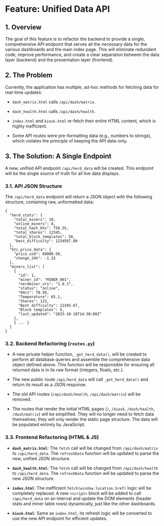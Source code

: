 Feature: Unified Data API
=========================

1\. Overview
------------

The goal of this feature is to refactor the backend to provide a single, comprehensive API endpoint that serves all the necessary data for the various dashboards and the main index page. This will eliminate redundant code, improve performance, and create a clear separation between the data layer (backend) and the presentation layer (frontend).

2\. The Problem
---------------

Currently, the application has multiple, ad-hoc methods for fetching data for real-time updates:

-   `dash_matrix.html` calls `/api/dash/matrix`.

-   `dash_health.html` calls `/api/dash/health`.

-   `index.html` and `kiosk.html` re-fetch their entire HTML content, which is highly inefficient.

-   Some API routes were pre-formatting data (e.g., numbers to strings), which violates the principle of keeping the API data-only.

3\. The Solution: A Single Endpoint
-----------------------------------

A new, unified API endpoint `/api/herd_data` will be created. This endpoint will be the single source of truth for all live data displays.

### 3.1. API JSON Structure

The `/api/herd_data` endpoint will return a JSON object with the following structure, containing raw, unformatted data:

```
{
  "herd_stats": {
    "total_miners": 10,
    "online_miners": 8,
    "total_hash_khs": 750.55,
    "total_shares": 12345,
    "total_block_templates": 56,
    "best_difficulty": 1234567.89
  },
  "btc_price_data": {
    "price_usd": 68000.50,
    "change_24h": -1.25
  },
  "miners_list": [
    {
      "id": 1,
      "miner_id": "MINER_001",
      "nerdminer_vrs": "1.8.3",
      "status": "online",
      "KH/s": 78.50,
      "Temperature": 65.1,
      "Shares": 123,
      "Best difficulty": 12345.67,
      "Block templates": 5,
      "last_updated": "2025-10-18T14:30:00Z"
    },
    { ... }
  ]
}

```

### 3.2. Backend Refactoring (`routes.py`)

-   A new private helper function, `_get_herd_data()`, will be created to perform all database queries and assemble the comprehensive data object defined above. This function will be responsible for ensuring all returned data is in its raw format (integers, floats, etc.).

-   The new public route `/api/herd_data` will call `_get_herd_data()` and return its result as a JSON response.

-   The old API routes (`/api/dash/health`, `/api/dash/matrix`) will be removed.

-   The routes that render the initial HTML pages (`/`, `/kiosk`, `/dash/health`, `/dash/matrix`) will be simplified. They will no longer need to fetch data themselves; they will only render the static page structure. The data will be populated entirely by JavaScript.

### 3.3. Frontend Refactoring (HTML & JS)

-   **`dash_matrix.html`**: The `fetch` call will be changed from `/api/dash/matrix` to `/api/herd_data`. The `refreshData` function will be updated to parse the new, unified JSON structure.

-   **`dash_health.html`**: The `fetch` call will be changed from `/api/dash/health` to `/api/herd_data`. The `refreshData` function will be updated to parse the new JSON structure.

-   **`index.html`**: The inefficient `fetch(window.location.href)` logic will be completely replaced. A new `<script>` block will be added to call `/api/herd_data` on an interval and update the DOM elements (header stats and miner table rows) dynamically, just like the other dashboards.

-   **`kiosk.html`**: Same as `index.html`, its refresh logic will be converted to use the new API endpoint for efficient updates.
